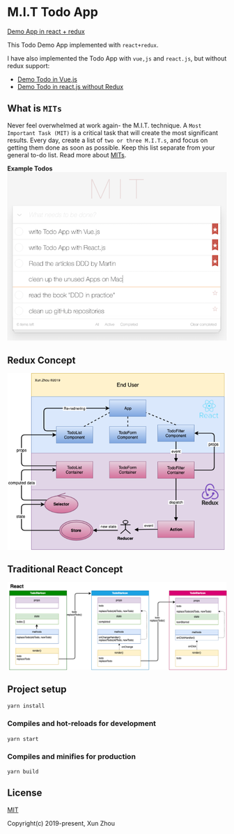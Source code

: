 # M.I.T Todo App

[Demo App in react + redux](https://mit-todo-redux.netlify.com/)

This Todo Demo App implemented with `react+redux`.

I have also implemented the Todo App with `vue,js` and `react.js`, but without redux support:
- [Demo Todo in Vue.js](https://mit-todo.netlify.com/)
- [Demo Todo in react.js without Redux](https://mit-todo-react.netlify.com/)

## What is `MITs`
Never feel overwhelmed at work again- the M.I.T. technique. A `Most Important Task (MIT)` is a 
critical task that will create the most significant results. 
Every day, create a list of `two or three M.I.T.s`, and focus on getting them done as soon as 
possible. Keep this list separate from your general to-do list. Read more about [MITs](https://personalmba.com/most-important-tasks/).  

**Example Todos**
![homepage](./public/screenshot_todo.png)


## Redux Concept

![redux-concept](./public/screenshot_redux.png)


## Traditional React Concept

![react-concept](./public/screenshot_react_delegation.png)

## Project setup
```
yarn install
```

### Compiles and hot-reloads for development
```
yarn start
```

### Compiles and minifies for production
```
yarn build
```

## License
[MIT](http://opensource.org/licenses/MIT)


Copyright(c) 2019-present, Xun Zhou
